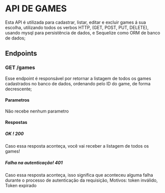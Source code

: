# API DE GAMES

Esta API é utilizada para cadastrar, listar, editar e excluir games á sua escolha, utilizando todos os verbos HTTP, (GET, POST, PUT, DELETE), usando mysql para persistência de dados, e Sequelize como ORM de banco de dados;

## Endpoints

### GET /games
Esse endpoint é responsável por retornar a listagem de todos os games cadastrados no banco de dados, ordenando pelo ID do game, de forma decrescente;
#### Parametros 
Não recebe nenhum parametro
#### Respostas
##### OK ! 200
Caso essa resposta aconteça, você vai receber a listagem de todos os games!
##### Falha na autenticação! 401
Caso essa resposta aconteça, isso significa que aconteceu alguma falha durante o processo de autenticação da requisição, Motivos: token inválido, Token expirado

